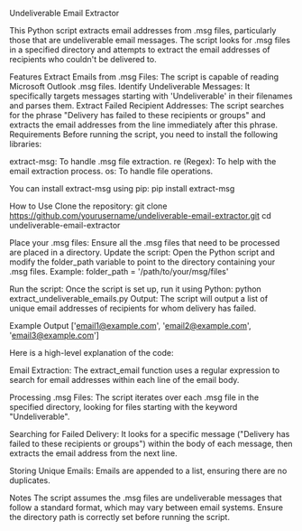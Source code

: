 Undeliverable Email Extractor

This Python script extracts email addresses from .msg files, particularly those that are undeliverable email messages. The script looks for .msg files in a specified directory and attempts to extract the email addresses of recipients who couldn't be delivered to.

Features
Extract Emails from .msg Files: The script is capable of reading Microsoft Outlook .msg files.
Identify Undeliverable Messages: It specifically targets messages starting with 'Undeliverable' in their filenames and parses them.
Extract Failed Recipient Addresses: The script searches for the phrase "Delivery has failed to these recipients or groups" and extracts the email addresses from the line immediately after this phrase.
Requirements
Before running the script, you need to install the following libraries:

extract-msg: To handle .msg file extraction.
re (Regex): To help with the email extraction process.
os: To handle file operations.


You can install extract-msg using pip:
pip install extract-msg

How to Use
Clone the repository:
git clone https://github.com/yourusername/undeliverable-email-extractor.git
cd undeliverable-email-extractor

Place your .msg files: Ensure all the .msg files that need to be processed are placed in a directory.
Update the script: Open the Python script and modify the folder_path variable to point to the directory containing your .msg files.
Example:
folder_path = '/path/to/your/msg/files'

Run the script: Once the script is set up, run it using Python:
python extract_undeliverable_emails.py
Output: The script will output a list of unique email addresses of recipients for whom delivery has failed.

Example Output
['email1@example.com', 'email2@example.com', 'email3@example.com']

Here is a high-level explanation of the code:

Email Extraction: The extract_email function uses a regular expression to search for email addresses within each line of the email body.

Processing .msg Files: The script iterates over each .msg file in the specified directory, looking for files starting with the keyword "Undeliverable".

Searching for Failed Delivery: It looks for a specific message ("Delivery has failed to these recipients or groups") within the body of each message, then extracts the email address from the next line.

Storing Unique Emails: Emails are appended to a list, ensuring there are no duplicates.

Notes
The script assumes the .msg files are undeliverable messages that follow a standard format, which may vary between email systems.
Ensure the directory path is correctly set before running the script.
